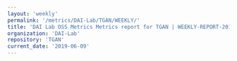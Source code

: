 ```yaml
---
layout: 'weekly'
permalink: '/metrics/DAI-Lab/TGAN/WEEKLY/'
title: 'DAI Lab OSS Metrics Metrics report for TGAN | WEEKLY-REPORT-2019-06-09'
organization: 'DAI-Lab'
repository: 'TGAN'
current_date: '2019-06-09'
---
```

